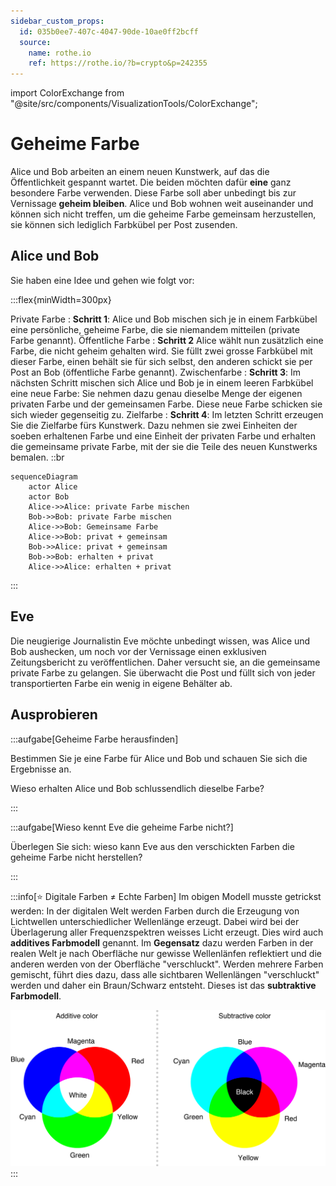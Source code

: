 ```yaml
---
sidebar_custom_props:
  id: 035b0ee7-407c-4047-90de-10ae0ff2bcff
  source:
    name: rothe.io
    ref: https://rothe.io/?b=crypto&p=242355
---
```


import ColorExchange from "@site/src/components/VisualizationTools/ColorExchange";

# Geheime Farbe

Alice und Bob arbeiten an einem neuen Kunstwerk, auf das die Öffentlichkeit gespannt wartet. Die beiden möchten dafür **eine** ganz besondere Farbe verwenden. Diese Farbe soll aber unbedingt bis zur Vernissage **geheim bleiben**. Alice und Bob wohnen weit auseinander und können sich nicht treffen, um die geheime Farbe gemeinsam herzustellen, sie können sich lediglich Farbkübel per Post zusenden.

## Alice und Bob
Sie haben eine Idee und gehen wie folgt vor:

:::flex{minWidth=300px}

Private Farbe
: **Schritt 1**: Alice und Bob mischen sich je in einem Farbkübel eine persönliche, geheime Farbe, die sie niemandem mitteilen (private Farbe genannt).
Öffentliche Farbe
: **Schritt 2** Alice wählt nun zusätzlich eine Farbe, die nicht geheim gehalten wird. Sie füllt zwei grosse Farbkübel mit dieser Farbe, einen behält sie für sich selbst, den anderen schickt sie per Post an Bob (öffentliche Farbe genannt).
Zwischenfarbe
: **Schritt 3**: Im nächsten Schritt mischen sich Alice und Bob je in einem leeren Farbkübel eine neue Farbe: Sie nehmen dazu genau dieselbe Menge der eigenen privaten Farbe und der gemeinsamen Farbe. Diese neue Farbe schicken sie sich wieder gegenseitig zu.
Zielfarbe
: **Schritt 4**: Im letzten Schritt erzeugen Sie die Zielfarbe fürs Kunstwerk. Dazu nehmen sie zwei Einheiten der soeben erhaltenen Farbe und eine Einheit der privaten Farbe und erhalten die gemeinsame private Farbe, mit der sie die Teile des neuen Kunstwerks bemalen.
::br
```mermaid
sequenceDiagram
    actor Alice
    actor Bob
    Alice->>Alice: private Farbe mischen
    Bob->>Bob: private Farbe mischen
    Alice->>Bob: Gemeinsame Farbe
    Alice->>Bob: privat + gemeinsam
    Bob->>Alice: privat + gemeinsam
    Bob->>Bob: erhalten + privat
    Alice->>Alice: erhalten + privat
```
:::

## Eve
Die neugierige Journalistin Eve möchte unbedingt wissen, was Alice und Bob aushecken, um noch vor der Vernissage einen exklusiven Zeitungsbericht zu veröffentlichen. Daher versucht sie, an die gemeinsame private Farbe zu gelangen. Sie überwacht die Post und füllt sich von jeder transportierten Farbe ein wenig in eigene Behälter ab.

## Ausprobieren
:::aufgabe[Geheime Farbe herausfinden]
<Answer type="state" webKey="732736d7-f3b8-4829-83be-b9b4e1164791" />

Bestimmen Sie je eine Farbe für Alice und Bob und schauen Sie sich die Ergebnisse an.

Wieso erhalten Alice und Bob schlussendlich dieselbe Farbe?

<Answer type="text" webKey="11388720-93d0-403f-94f0-64b6f1ae4752" />
:::

:::aufgabe[Wieso kennt Eve die geheime Farbe nicht?]
<Answer type="state" webKey="bdfda551-8129-41c2-bc89-8450d9ecade7" />

Überlegen Sie sich: wieso kann Eve aus den verschickten Farben die geheime Farbe nicht herstellen?

<Answer type="text" webKey="a627b60d-54bd-4a3e-a870-510d014364cf" />
:::

<ColorExchange />

<br/>

:::info[⭐️ Digitale Farben ≠ Echte Farben]
Im obigen Modell musste getrickst werden: In der digitalen Welt werden Farben durch die Erzeugung von Lichtwellen unterschiedlicher Wellenlänge erzeugt. Dabei wird bei der Überlagerung aller Frequenzspektren weisses Licht erzeugt. Dies wird auch **additives Farbmodell** genannt. Im **Gegensatz** dazu werden Farben in der realen Welt je nach Oberfläche nur gewisse Wellenlänfen reflektiert und die anderen werden von der Oberfläche "verschluckt". Werden mehrere Farben gemischt, führt dies dazu, dass alle sichtbaren Wellenlängen "verschluckt" werden und daher ein Braun/Schwarz entsteht. Dieses ist das **subtraktive Farbmodell**.

![digitales (links) und reales (rechts) Farbmodell](images/color-models.png)
:::


